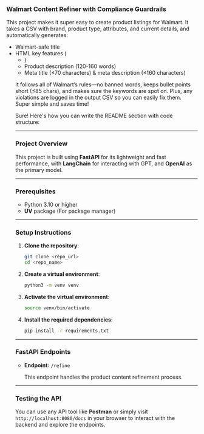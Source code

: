 ### Walmart Content Refiner with Compliance Guardrails

This project makes it super easy to create product listings for Walmart. It takes a CSV with brand, product type, attributes, and current details, and automatically generates:

* Walmart-safe title
* HTML key features (<ul><li>)
* Product description (120-160 words)
* Meta title (≤70 characters) & meta description (≤160 characters)

It follows all of Walmart’s rules—no banned words, keeps bullet points short (≤85 chars), and makes sure the keywords are spot on. Plus, any violations are logged in the output CSV so you can easily fix them. Super simple and saves time!

Sure! Here's how you can write the README section with code structure:

---

### Project Overview

This project is built using **FastAPI** for its lightweight and fast performance, with **LangChain** for interacting with GPT, and **OpenAI** as the primary model.

---

### Prerequisites

* Python 3.10 or higher
* **UV** package (For package manager)

---

### Setup Instructions

1. **Clone the repository**:

   ```bash
   git clone <repo_url>
   cd <repo_name>
   ```

2. **Create a virtual environment**:

   ```bash
   python3 -m venv venv
   ```

3. **Activate the virtual environment**:

    ```bash
    source venv/bin/activate
    ```

4. **Install the required dependencies**:

   ```bash
   pip install -r requirements.txt
   ```

---

### FastAPI Endpoints

* **Endpoint:** `/refine`

  This endpoint handles the product content refinement process.

---

### Testing the API

You can use any API tool like **Postman** or simply visit `http://localhost:8080/docs` in your browser to interact with the backend and explore the endpoints.
